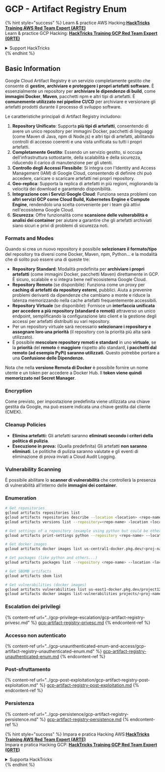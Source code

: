 # GCP - Artifact Registry Enum

{% hint style="success" %}
Learn & practice AWS Hacking:<img src="../../../.gitbook/assets/image (1).png" alt="" data-size="line">[**HackTricks Training AWS Red Team Expert (ARTE)**](https://training.hacktricks.xyz/courses/arte)<img src="../../../.gitbook/assets/image (1).png" alt="" data-size="line">\
Learn & practice GCP Hacking: <img src="../../../.gitbook/assets/image (2).png" alt="" data-size="line">[**HackTricks Training GCP Red Team Expert (GRTE)**<img src="../../../.gitbook/assets/image (2).png" alt="" data-size="line">](https://training.hacktricks.xyz/courses/grte)

<details>

<summary>Support HackTricks</summary>

* Check the [**subscription plans**](https://github.com/sponsors/carlospolop)!
* **Join the** 💬 [**Discord group**](https://discord.gg/hRep4RUj7f) or the [**telegram group**](https://t.me/peass) or **follow** us on **Twitter** 🐦 [**@hacktricks\_live**](https://twitter.com/hacktricks\_live)**.**
* **Share hacking tricks by submitting PRs to the** [**HackTricks**](https://github.com/carlospolop/hacktricks) and [**HackTricks Cloud**](https://github.com/carlospolop/hacktricks-cloud) github repos.

</details>
{% endhint %}

## Basic Information

Google Cloud Artifact Registry è un servizio completamente gestito che consente di **gestire, archiviare e proteggere i propri artefatti software**. È essenzialmente un repository per **archiviare le dipendenze di build**, come **immagini Docker**, **Maven**, pacchetti npm e altri tipi di artefatti. È **comunemente utilizzato nei pipeline CI/CD** per archiviare e versionare gli artefatti prodotti durante il processo di sviluppo software.

Le caratteristiche principali di Artifact Registry includono:

1. **Repository Unificato**: Supporta **più tipi di artefatti**, consentendo di avere un unico repository per immagini Docker, pacchetti di linguaggi (come Maven di Java, npm di Node.js) e altri tipi di artefatti, abilitando controlli di accesso coerenti e una vista unificata su tutti i propri artefatti.
2. **Completamente Gestito**: Essendo un servizio gestito, si occupa dell'infrastruttura sottostante, della scalabilità e della sicurezza, riducendo il carico di manutenzione per gli utenti.
3. **Controllo degli Accessi Flessibile**: Si integra con l'Identity and Access Management (IAM) di Google Cloud, consentendo di definire chi può accedere, caricare o scaricare artefatti nei propri repository.
4. **Geo-replica**: Supporta la replica di artefatti in più regioni, migliorando la velocità dei download e garantendo disponibilità.
5. **Integrazione con i Servizi Google Cloud**: Funziona senza problemi con **altri servizi GCP come Cloud Build, Kubernetes Engine e Compute Engine**, rendendolo una scelta conveniente per i team già attivi nell'ecosistema Google Cloud.
6. **Sicurezza**: Offre funzionalità come **scansione delle vulnerabilità e analisi dei container** per aiutare a garantire che gli artefatti archiviati siano sicuri e privi di problemi di sicurezza noti.

### Formats and Modes

Quando si crea un nuovo repository è possibile **selezionare il formato/tipo** del repository tra diversi come Docker, Maven, npm, Python... e la modalità che di solito può essere una di queste tre:

* **Repository Standard**: Modalità predefinita per **archiviare i propri artefatti** (come immagini Docker, pacchetti Maven) direttamente in GCP. È sicuro, scalabile e si integra bene nell'ecosistema Google Cloud.
* **Repository Remoto** (se disponibile): Funziona come un proxy per **caching di artefatti da repository esterni**, pubblici. Aiuta a prevenire problemi derivanti da dipendenze che cambiano a monte e riduce la latenza memorizzando nella cache artefatti frequentemente accessibili.
* **Repository Virtuale** (se disponibile): Fornisce un **interfaccia unificata per accedere a più repository (standard o remoti)** attraverso un unico endpoint, semplificando la configurazione lato client e la gestione degli accessi per artefatti distribuiti su vari repository.
* Per un repository virtuale sarà necessario **selezionare i repository e assegnare loro una priorità** (il repository con la priorità più alta sarà utilizzato).
* È possibile **mescolare repository remoti e standard** in uno **virtuale**, se la **priorità** del **remoto** è **maggiore** rispetto allo standard, **i pacchetti dal remoto (ad esempio PyPi) saranno utilizzati**. Questo potrebbe portare a una **Confusione delle Dipendenze.**

Nota che nella **versione Remota di Docker** è possibile fornire un nome utente e un token per accedere a Docker Hub. Il **token viene quindi memorizzato nel Secret Manager**.

### Encryption

Come previsto, per impostazione predefinita viene utilizzata una chiave gestita da Google, ma può essere indicata una chiave gestita dal cliente (CMEK).

### Cleanup Policies

* **Elimina artefatti:** Gli artefatti saranno **eliminati secondo i criteri della politica di pulizia**.
* **Esecuzione in prova:** (Quella predefinita) Gli artefatti **non saranno eliminati**. Le politiche di pulizia saranno valutate e gli eventi di eliminazione di prova inviati a Cloud Audit Logging.

### Vulnerability Scanning

È possibile abilitare lo **scanner di vulnerabilità** che controllerà la presenza di vulnerabilità all'interno delle **immagini dei container**.

### Enumeration
```bash
# Get repositories
gcloud artifacts repositories list
gcloud artifacts repositories describe --location <location> <repo-name>
gcloud artifacts versions list --repository=<repo-name> -location <location> --package <package-name>

# Get settings of a repository (example using python but could be other)
gcloud artifacts print-settings python --repository <repo-name> --location <location>

# Get docker images
gcloud artifacts docker images list us-central1-docker.pkg.dev/<proj-name>/<repo-name>

# Get packages (like python and others...)
gcloud artifacts packages list --repository <repo-name> --location <location>

# Get SBOMB artifacts
gcloud artifacts sbom list

# Get vulnerabilities (docker images)
gcloud artifacts vulnerabilities list us-east1-docker.pkg.dev/project123/repository123/someimage@sha256:49765698074d6d7baa82f
gcloud artifacts docker images list-vulnerabilities projects/<proj-name>/locations/<location>/scans/<scan-uuid>
```
### Escalation dei privilegi

{% content-ref url="../gcp-privilege-escalation/gcp-artifact-registry-privesc.md" %}
[gcp-artifact-registry-privesc.md](../gcp-privilege-escalation/gcp-artifact-registry-privesc.md)
{% endcontent-ref %}

### Accesso non autenticato

{% content-ref url="../gcp-unaunthenticated-enum-and-access/gcp-artifact-registry-unauthenticated-enum.md" %}
[gcp-artifact-registry-unauthenticated-enum.md](../gcp-unaunthenticated-enum-and-access/gcp-artifact-registry-unauthenticated-enum.md)
{% endcontent-ref %}

### Post-sfruttamento

{% content-ref url="../gcp-post-exploitation/gcp-artifact-registry-post-exploitation.md" %}
[gcp-artifact-registry-post-exploitation.md](../gcp-post-exploitation/gcp-artifact-registry-post-exploitation.md)
{% endcontent-ref %}

### Persistenza

{% content-ref url="../gcp-persistence/gcp-artifact-registry-persistence.md" %}
[gcp-artifact-registry-persistence.md](../gcp-persistence/gcp-artifact-registry-persistence.md)
{% endcontent-ref %}

{% hint style="success" %}
Impara e pratica Hacking AWS:<img src="../../../.gitbook/assets/image (1).png" alt="" data-size="line">[**HackTricks Training AWS Red Team Expert (ARTE)**](https://training.hacktricks.xyz/courses/arte)<img src="../../../.gitbook/assets/image (1).png" alt="" data-size="line">\
Impara e pratica Hacking GCP: <img src="../../../.gitbook/assets/image (2).png" alt="" data-size="line">[**HackTricks Training GCP Red Team Expert (GRTE)**<img src="../../../.gitbook/assets/image (2).png" alt="" data-size="line">](https://training.hacktricks.xyz/courses/grte)

<details>

<summary>Supporta HackTricks</summary>

* Controlla i [**piani di abbonamento**](https://github.com/sponsors/carlospolop)!
* **Unisciti al** 💬 [**gruppo Discord**](https://discord.gg/hRep4RUj7f) o al [**gruppo telegram**](https://t.me/peass) o **seguici** su **Twitter** 🐦 [**@hacktricks\_live**](https://twitter.com/hacktricks\_live)**.**
* **Condividi trucchi di hacking inviando PR ai** [**HackTricks**](https://github.com/carlospolop/hacktricks) e [**HackTricks Cloud**](https://github.com/carlospolop/hacktricks-cloud) repos di github.

</details>
{% endhint %}
